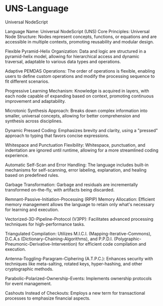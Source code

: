 # UNS-Language
Universal NodeScript 

Language Name: Universal NodeScript (UNS)
Core Principles:
Universal Node Structure: Nodes represent concepts, functions, or equations and are accessible in multiple contexts, promoting reusability and modular design.

Flexible Pyramid-Helix Organization: Data and logic are structured in a pyramid-helix model, allowing for hierarchical access and dynamic traversal, adaptable to various data types and operations.

Adaptive PEMDAS Operations: The order of operations is flexible, enabling users to define custom operations and modify the processing sequence to fit different scenarios.

Progressive Learning Mechanism: Knowledge is acquired in layers, with each node capable of expanding based on context, promoting continuous improvement and adaptability.

Microtonic Synthesis Approach: Breaks down complex information into smaller, universal concepts, allowing for better comprehension and synthesis across disciplines.

Dynamic Pressed Coding: Emphasizes brevity and clarity, using a "pressed" approach to typing that favors concise expressions.

Whitespace and Punctuation Flexibility: Whitespace, punctuation, and indentation are ignored until runtime, allowing for a more streamlined coding experience.

Automatic Self-Scan and Error Handling: The language includes built-in mechanisms for self-scanning, error labeling, explanation, and healing based on predefined rules.

Garbage Transformation: Garbage and residuals are incrementally transformed on-the-fly, with artifacts being discarded.

Remnant-Passive-Initiation-Processing (RPIP) Memory Allocation: Efficient memory management allows the language to retain only what's necessary for learning and execution.

Vectorized-3D-Pipeline-Protocol (V3PP): Facilitates advanced processing techniques for high-performance tasks.

Triangulated Compilation: Utilizes M.I.C.I. (Mapping-Iterative-Commons), D.C.A.s (Dictionary-Chaining-Algorithms), and P.P.D.I. (Polygraphic-Pneumonic-Derivative-Intervention) for efficient code compilation and execution.

Antenna-Toggling-Paragram-Ciphering (A.T.P.C.): Enhances security with techniques like meta-salting, rotated keys, hyper-hashing, and other cryptographic methods.

Parabolic-Polarized-Ownership-Events: Implements ownership protocols for event management.

Cashouts Instead of Checkouts: Employs a new term for transactional processes to emphasize financial aspects.
